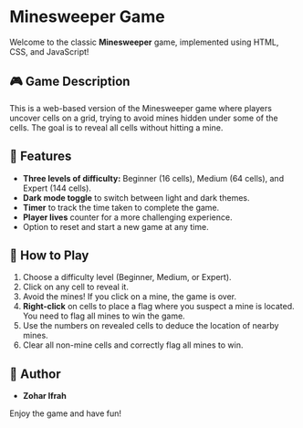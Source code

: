 # Minesweeper Game
Welcome to the classic **Minesweeper** game, implemented using HTML, CSS, and JavaScript!

## 🎮 Game Description
This is a web-based version of the Minesweeper game where players uncover cells on a grid, trying to avoid mines hidden under some of the cells. The goal is to reveal all cells without hitting a mine.

## 🚀 Features
- **Three levels of difficulty:** Beginner (16 cells), Medium (64 cells), and Expert (144 cells).
- **Dark mode toggle** to switch between light and dark themes.
- **Timer** to track the time taken to complete the game.
- **Player lives** counter for a more challenging experience.
- Option to reset and start a new game at any time.

## 🧩 How to Play
1. Choose a difficulty level (Beginner, Medium, or Expert).
2. Click on any cell to reveal it.
3. Avoid the mines! If you click on a mine, the game is over.
4. **Right-click** on cells to place a flag where you suspect a mine is located. You need to flag all mines to win the game.
5. Use the numbers on revealed cells to deduce the location of nearby mines.
6. Clear all non-mine cells and correctly flag all mines to win.

## 👤 Author
- **Zohar Ifrah**

Enjoy the game and have fun!
